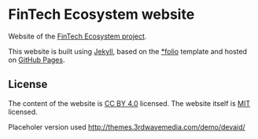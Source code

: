 # FinTech Ecosystem website

Website of the [FinTech Ecosystem project][fintech-ecosystem].

This website is built using [Jekyll][jekyll], based on the [\*folio][folio] template and hosted on [GitHub Pages][gh-pages].

## License

The content of the website is [CC BY 4.0][CC] licensed. The website itself is [MIT][MIT] licensed.

 [fintech-ecosystem]: http://fintechecosystem.net/
 [jekyll]: http://jekyllrb.com/
 [folio]: https://github.com/bogoli/-folio/
 [gh-pages]: https://pages.github.com/
 [CC]: http://creativecommons.org/licenses/by/4.0/
 [MIT]: http://opensource.org/licenses/MIT

Placeholer version used
http://themes.3rdwavemedia.com/demo/devaid/
